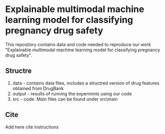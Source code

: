 # Explainable multimodal machine learning model for classifying pregnancy drug safety

This repository contains data and code needed to reproduce our work "Explainable multimodal machine learning model for classifying pregnancy drug safety".

## Structre

1. data - contains data files, includes a structred version of drug features obtained from DrugBank
2. output - results of running the expermints using our code
2. src - code. Main files can be found under src\main

## Cite
Add here cite instructions